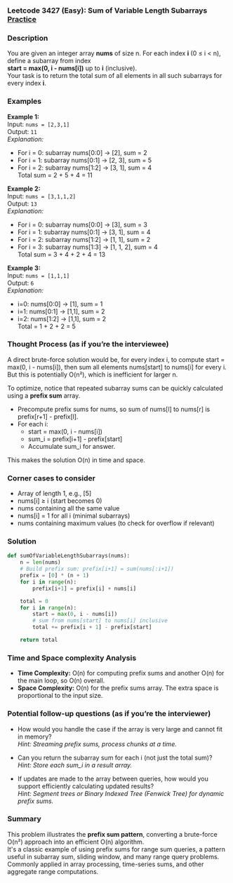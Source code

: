 ### Leetcode 3427 (Easy): Sum of Variable Length Subarrays [Practice](https://leetcode.com/problems/sum-of-variable-length-subarrays)

### Description  
You are given an integer array **nums** of size n. For each index **i** (0 ≤ i < n), define a subarray from index  
**start = max(0, i - nums[i])** up to **i** (inclusive).  
Your task is to return the total sum of all elements in all such subarrays for every index **i**.  

### Examples  

**Example 1:**  
Input: `nums = [2,3,1]`  
Output: `11`  
*Explanation:*
- For i = 0: subarray nums[0:0] → [2], sum = 2  
- For i = 1: subarray nums[0:1] → [2, 3], sum = 5  
- For i = 2: subarray nums[1:2] → [3, 1], sum = 4  
Total sum = 2 + 5 + 4 = 11

**Example 2:**  
Input: `nums = [3,1,1,2]`  
Output: `13`  
*Explanation:*
- For i = 0: subarray nums[0:0] → [3], sum = 3  
- For i = 1: subarray nums[0:1] → [3, 1], sum = 4  
- For i = 2: subarray nums[1:2] → [1, 1], sum = 2  
- For i = 3: subarray nums[1:3] → [1, 1, 2], sum = 4  
Total sum = 3 + 4 + 2 + 4 = 13

**Example 3:**  
Input: `nums = [1,1,1]`  
Output: `6`  
*Explanation:*
- i=0: nums[0:0] → [1], sum = 1  
- i=1: nums[0:1] → [1,1], sum = 2  
- i=2: nums[1:2] → [1,1], sum = 2  
Total = 1 + 2 + 2 = 5

### Thought Process (as if you’re the interviewee)  
A direct brute-force solution would be, for every index i, to compute start = max(0, i - nums[i]), then sum all elements nums[start] to nums[i] for every i.  
But this is potentially O(n²), which is inefficient for larger n.

To optimize, notice that repeated subarray sums can be quickly calculated using a **prefix sum** array.  
- Precompute prefix sums for nums, so sum of nums[l] to nums[r] is prefix[r+1] - prefix[l].  
- For each i:  
  - start = max(0, i - nums[i])  
  - sum_i = prefix[i+1] - prefix[start]  
  - Accumulate sum_i for answer.

This makes the solution O(n) in time and space.

### Corner cases to consider  
- Array of length 1, e.g., [5]  
- nums[i] ≥ i (start becomes 0)  
- nums containing all the same value  
- nums[i] = 1 for all i (minimal subarrays)  
- nums containing maximum values (to check for overflow if relevant)

### Solution

```python
def sumOfVariableLengthSubarrays(nums):
    n = len(nums)
    # Build prefix sum: prefix[i+1] = sum(nums[:i+1])
    prefix = [0] * (n + 1)
    for i in range(n):
        prefix[i+1] = prefix[i] + nums[i]

    total = 0
    for i in range(n):
        start = max(0, i - nums[i])
        # sum from nums[start] to nums[i] inclusive
        total += prefix[i + 1] - prefix[start]

    return total
```

### Time and Space complexity Analysis  

- **Time Complexity:** O(n) for computing prefix sums and another O(n) for the main loop, so O(n) overall.  
- **Space Complexity:** O(n) for the prefix sums array. The extra space is proportional to the input size.

### Potential follow-up questions (as if you’re the interviewer)  

- How would you handle the case if the array is very large and cannot fit in memory?  
  *Hint: Streaming prefix sums, process chunks at a time.*

- Can you return the subarray sum for each i (not just the total sum)?  
  *Hint: Store each sum_i in a result array.*

- If updates are made to the array between queries, how would you support efficiently calculating updated results?  
  *Hint: Segment trees or Binary Indexed Tree (Fenwick Tree) for dynamic prefix sums.*

### Summary
This problem illustrates the **prefix sum pattern**, converting a brute-force O(n²) approach into an efficient O(n) algorithm.  
It's a classic example of using prefix sums for range sum queries, a pattern useful in subarray sum, sliding window, and many range query problems.  
Commonly applied in array processing, time-series sums, and other aggregate range computations.